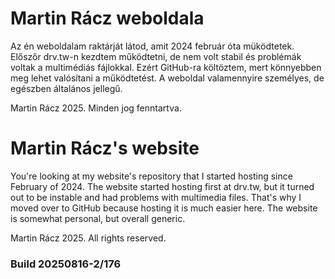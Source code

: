 # Martin Rácz weboldala

Az én weboldalam raktárját látod, amit 2024 február óta müködtetek. Előszőr drv.tw-n kezdtem működtetni, de nem volt stabil és problémák voltak a multimédiás fájlokkal. Ezért GitHub-ra költöztem, mert könnyebben meg lehet valósítani a működtetést.
A weboldal valamennyire személyes, de egészben általános jellegű.

Martin Rácz 2025. Minden jog fenntartva.

# Martin Rácz's website

You're looking at my website's repository that I started hosting since February of 2024. The website started hosting first at drv.tw, but it turned out to be instable and had problems with multimedia files. That's why I moved over to GitHub because hosting it is much easier here.
The website is somewhat personal, but overall generic.

Martin Rácz 2025. All rights reserved.

### Build 20250816-2/176

